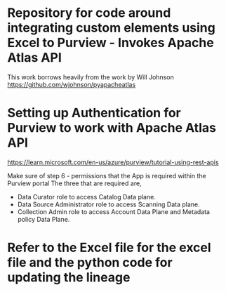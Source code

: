 # Repository for code around integrating custom elements using Excel to Purview - Invokes Apache Atlas API


This work borrows heavily from the work by Will Johnson
https://github.com/wjohnson/pyapacheatlas

# Setting up Authentication for Purview to work with Apache Atlas API
https://learn.microsoft.com/en-us/azure/purview/tutorial-using-rest-apis

Make sure of step 6 - permissions that the App is required within the Purview portal
The three that are required are,
* Data Curator role to access Catalog Data plane.
* Data Source Administrator role to access Scanning Data plane.
* Collection Admin role to access Account Data Plane and Metadata policy Data Plane.

# Refer to the Excel file for the excel file and the python code for updating the lineage


